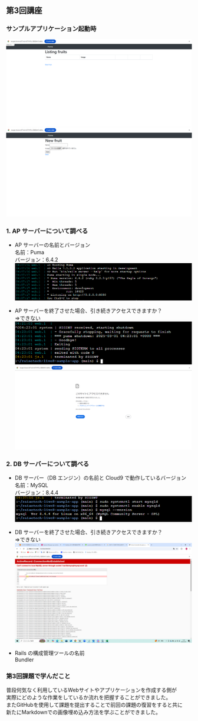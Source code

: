 ## 第3回講座
### サンプルアプリケーション起動時  
![起動時ブラウザ画面①](/image/lecture3_deploy1.png)  
![起動時ブラウザ画面②](/image/lecture3_deploy2.png)  

### 1. AP サーバーについて調べる
- AP サーバーの名前とバージョン  
名前：Puma  
バージョン：6.4.2  
![APサーバの名前とバージョン](/image/lecture3_APinfo.PNG)  

- AP サーバーを終了させた場合、引き続きアクセスできますか？  
⇒できない   
![APサーバ終了時①](/image/lecture3_PumaShutdown.PNG)  
![APサーバ終了時②](/image/lecture3_APstop.png)   
  
### 2. DB サーバーについて調べる
-  DB サーバー（DB エンジン）の名前と Cloud9 で動作しているバージョン  
名前：MySQL  
バージョン：8.4.4  
![DBサーバの名前とバージョン](/image/lectire3_DBinfo.PNG)
  
- DB サーバーを終了させた場合、引き続きアクセスできますか？  
⇒できない   
![DBサーバ終了時](/image/lecture3_DBstop.png)  
  
- Rails の構成管理ツールの名前  
Bundler  
### 第3回課題で学んだこと
普段何気なく利用しているWebサイトやアプリケーションを作成する側が  
実際にどのような作業をしているか流れを把握することができました。  
またGitHubを使用して課題を提出することで前回の課題の復習をすると共に  
新たにMarkdownでの画像埋め込み方法を学ぶことができました。